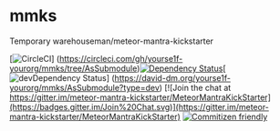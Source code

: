 # mmks
Temporary warehouseman/meteor-mantra-kickstarter

[![CircleCI](https://circleci.com/gh/yourse1f-yourorg/mmks/tree/AsSubmodule.svg?style=svg)]  (https://circleci.com/gh/yourse1f-yourorg/mmks/tree/AsSubmodule)[![Dependency Status](https://david-dm.org/yourse1f-yourorg/mmks/AsSubmodule/status.svg)](https://david-dm.org/yourse1f-yourorg/mmks/AsSubmodule)[![devDependency Status](https://david-dm.org/yourse1f-yourorg/mmks/AsSubmodule/dev-status.svg)]  (https://david-dm.org/yourse1f-yourorg/mmks/AsSubmodule?type=dev) 
[![Join the chat at https://gitter.im/meteor-mantra-kickstarter/MeteorMantraKickStarter](https://badges.gitter.im/Join%20Chat.svg)](https://gitter.im/meteor-mantra-kickstarter/MeteorMantraKickStarter)  [![Commitizen friendly](https://img.shields.io/badge/commitizen-friendly-brightgreen.svg)](http://commitizen.github.io/cz-cli/)
